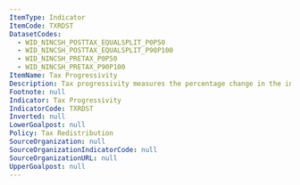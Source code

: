 ```yaml
---
ItemType: Indicator
ItemCode: TXRDST
DatasetCodes:
  - WID_NINCSH_POSTTAX_EQUALSPLIT_P0P50
  - WID_NINCSH_POSTTAX_EQUALSPLIT_P90P100
  - WID_NINCSH_PRETAX_P0P50
  - WID_NINCSH_PRETAX_P90P100
ItemName: Tax Progressivity
Description: Tax progressivity measures the percentage change in the income share ratio (a measure of the inequality of the income distribution) induced by the tax code.
Footnote: null
Indicator: Tax Progressivity
IndicatorCode: TXRDST 
Inverted: null
LowerGoalpost: null
Policy: Tax Redistribution
SourceOrganization: null
SourceOrganizationIndicatorCode: null
SourceOrganizationURL: null
UpperGoalpost: null
---
```



